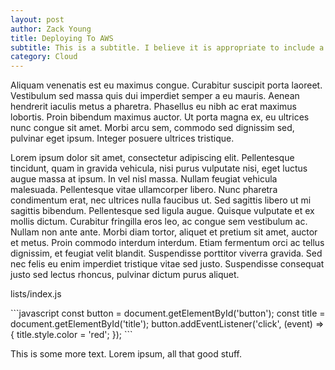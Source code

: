 ```yaml
---
layout: post
author: Zack Young
title: Deploying To AWS
subtitle: This is a subtitle. I believe it is appropriate to include a subtitle with every post.
category: Cloud
---
```

Aliquam venenatis est eu maximus congue. Curabitur suscipit porta
laoreet. Vestibulum sed massa quis dui imperdiet semper a eu mauris.
Aenean hendrerit iaculis metus a pharetra. Phasellus eu nibh ac erat
maximus lobortis. Proin bibendum maximus auctor. Ut porta magna ex, eu
ultrices nunc congue sit amet. Morbi arcu sem, commodo sed dignissim
sed, pulvinar eget ipsum. Integer posuere ultrices tristique.

Lorem ipsum dolor sit amet, consectetur adipiscing elit. Pellentesque
tincidunt, quam in gravida vehicula, nisi purus vulputate nisi, eget
luctus augue massa at ipsum. In vel nisl massa. Nullam feugiat vehicula
malesuada. Pellentesque vitae ullamcorper libero. Nunc pharetra
condimentum erat, nec ultrices nulla faucibus ut. Sed sagittis libero
ut mi sagittis bibendum. Pellentesque sed ligula augue. Quisque
vulputate et ex mollis dictum. Curabitur fringilla eros leo, ac congue
sem vestibulum ac. Nullam non ante ante. Morbi diam tortor, aliquet et
pretium sit amet, auctor et metus. Proin commodo interdum interdum.
Etiam fermentum orci ac tellus dignissim, et feugiat velit blandit.
Suspendisse porttitor viverra gravida. Sed nec felis eu enim imperdiet
tristique vitae sed justo. Suspendisse consequat justo sed lectus
rhoncus, pulvinar dictum purus aliquet.

<p class="filename fst-italic mb-0 text-secondary">lists/index.js</p>
```javascript
const button = document.getElementById('button');
const title = document.getElementById('title');
button.addEventListener('click', (event) => {
  title.style.color = 'red';
});
```

This is some more text. Lorem ipsum, all that good stuff.
